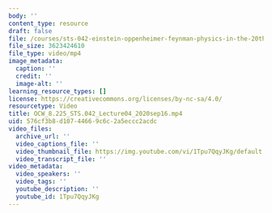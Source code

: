 ```yaml
---
body: ''
content_type: resource
draft: false
file: /courses/sts-042-einstein-oppenheimer-feynman-physics-in-the-20th-century-fall-2020/ocw_8225_sts042_lecture04_2020sep16_360p_16_9.mp4
file_size: 3623424610
file_type: video/mp4
image_metadata:
  caption: ''
  credit: ''
  image-alt: ''
learning_resource_types: []
license: https://creativecommons.org/licenses/by-nc-sa/4.0/
resourcetype: Video
title: OCW_8.225_STS.042_Lecture04_2020sep16.mp4
uid: 576cf3b8-d107-4466-9c6c-2a5eccc2acdc
video_files:
  archive_url: ''
  video_captions_file: ''
  video_thumbnail_file: https://img.youtube.com/vi/1Tpu7QqyJKg/default.jpg
  video_transcript_file: ''
video_metadata:
  video_speakers: ''
  video_tags: ''
  youtube_description: ''
  youtube_id: 1Tpu7QqyJKg
---
```

